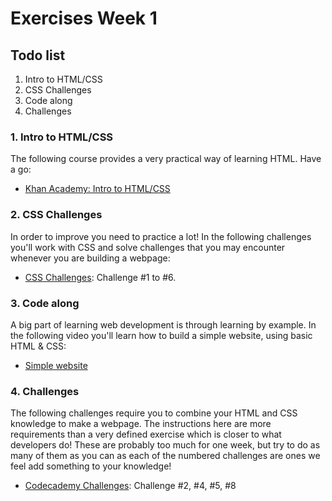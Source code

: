 # Exercises Week 1

## Todo list

1. Intro to HTML/CSS
2. CSS Challenges
3. Code along
4. Challenges

### **1. Intro to HTML/CSS**

The following course provides a very practical way of learning HTML. Have a go:

- [Khan Academy: Intro to HTML/CSS](https://www.khanacademy.org/computing/computer-programming/html-css)

### **2. CSS Challenges**

In order to improve you need to practice a lot! In the following challenges you'll work with CSS and solve challenges that you may encounter whenever you are building a webpage:

- [CSS Challenges](https://en.wikiversity.org/wiki/Web_Design/CSS_challenges): Challenge #1 to #6.

### **3. Code along**

A big part of learning web development is through learning by example. In the following video you'll learn how to build a simple website, using basic HTML & CSS:

- [Simple website](https://www.youtube.com/watch?v=pOwLCTkypUs)

### **4. Challenges**

The following challenges require you to combine your HTML and CSS knowledge to make a webpage. The instructions here are more requirements than a very defined exercise which is closer to what developers do! These are probably too much for one week, but try to do as many of them as you can as each of the numbered challenges are ones we feel add something to your knowledge!

- [Codecademy Challenges](https://www.codecademy.com/resources/blog/html-and-css-code-challenges-for-beginners/): Challenge #2, #4, #5, #8
